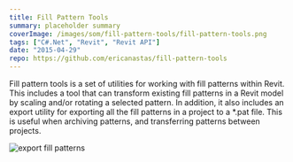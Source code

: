 ```yaml
---
title: Fill Pattern Tools
summary: placeholder summary
coverImage: /images/som/fill-pattern-tools/fill-pattern-tools.png
tags: ["C#.Net", "Revit", "Revit API"]
date: "2015-04-29"
repo: https://github.com/ericanastas/fill-pattern-tools
---
```


Fill pattern tools is a set of utilities for working with fill patterns within Revit. This includes a tool that can transform existing fill patterns in a Revit model by scaling and/or rotating a selected pattern. In addition, it also includes an export utility for exporting all the fill patterns in a project to a \*.pat file. This is useful when archiving patterns, and transferring patterns between projects.

![export fill patterns](/images/som/fill-pattern-tools/export-fill-patterns.png)
